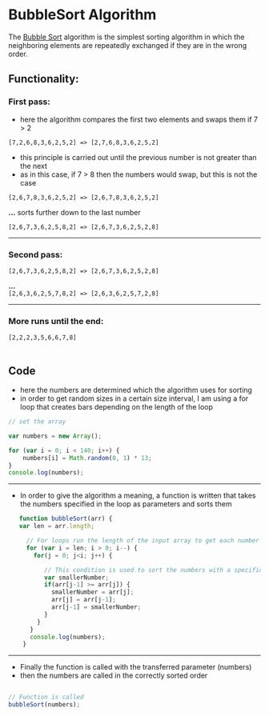 # BubbleSort Algorithm

The [Bubble Sort](https://www.w3resource.com/javascript-exercises/javascript-function-exercise-24.php) algorithm is the simplest sorting algorithm in which the neighboring elements are repeatedly exchanged if they are in the wrong order.
<br>

## Functionality:
### First pass:

* here the algorithm compares the first two elements and swaps them if 7 > 2 <br>

`[7,2,6,8,3,6,2,5,2] => [2,7,6,8,3,6,2,5,2]`

* this principle is carried out until the previous number is not greater than the next
* as in this case, if 7 > 8 then the numbers would swap, but this is not the case

`[2,6,7,8,3,6,2,5,2] => [2,6,7,8,3,6,2,5,2]` <br>

**...** sorts further down to the last number <br>

`[2,6,7,3,6,2,5,8,2] => [2,6,7,3,6,2,5,2,8]`

<hr>

### Second pass:

`[2,6,7,3,6,2,5,8,2] => [2,6,7,3,6,2,5,2,8]`

**...** <br>
`[2,6,3,6,2,5,7,8,2] => [2,6,3,6,2,5,7,2,8]`

<hr>

### More runs until the end:

`[2,2,2,3,5,6,6,7,8]`
<br><br>

## Code
* here the numbers are determined which the algorithm uses for sorting
* in order to get random sizes in a certain size interval, I am using a for loop that creates bars depending on the length of the loop <br>

```javascript
// set the array

var numbers = new Array();

for (var i = 0; i < 140; i++) {
	numbers[i] = Math.random(0, 1) * 13;
}
console.log(numbers);
```
<hr>

* In order to give the algorithm a meaning, a function is written that takes the numbers specified in the loop as parameters and sorts them <br>

```javascript
   function bubbleSort(arr) {
   var len = arr.length;

     // For loops run the length of the input array to get each number for sorting
     for (var i = len; i > 0; i--) {
       for(j = 0; j<i; j++) {

          // This condition is used to sort the numbers with a specific criterion
          var smallerNumber;
      	  if(arr[j-1] >= arr[j]) {
            smallerNumber = arr[j];
            arr[j] = arr[j-1];
            arr[j-1] = smallerNumber;
      	  }
        }
      }
      console.log(numbers);
    }
   ```
<hr>

* Finally the function is called with the transferred parameter (numbers)
* then the numbers are called in the correctly sorted order


```javascript

// Function is called
bubbleSort(numbers);
